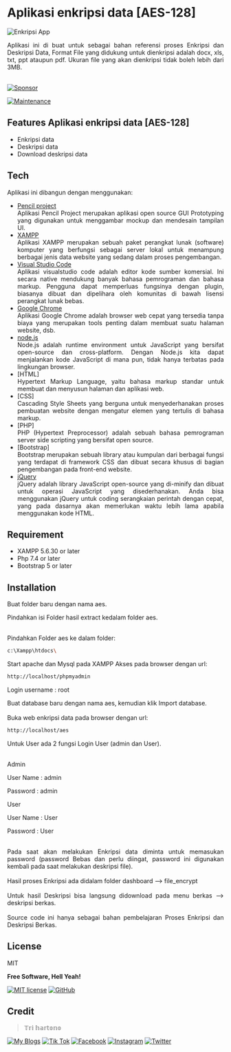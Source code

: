 # Aplikasi enkripsi data [AES-128]

![Enkripsi App](https://github.com/novri3h/aplikasi-enkripsi-data-AES-128/assets/25641359/353e7962-19b4-425f-9851-e8204be9822c)


<div align="justify">Aplikasi ini di buat untuk sebagai bahan referensi proses Enkripsi dan Deskripsi Data, Format File yang didukung untuk dienkripsi adalah docx, xls, txt, ppt ataupun pdf. Ukuran file yang akan dienkripsi tidak boleh lebih dari 3MB.</div>
<br>

[![Sponsor](https://img.shields.io/badge/sponsor-30363D?style=for-the-badge&logo=GitHub-Sponsors&logoColor=#white)](https://trakteer.id/nadhif.studio)

[![Maintenance](https://img.shields.io/badge/Maintained%3F-yes-green.svg)](https://github.com/novri3h/aplikasi-enkripsi-data-AES-128/graphs/commit-activity)

## Features Aplikasi enkripsi data [AES-128]

- Enkripsi data
- Deskripsi data
- Download deskripsi data

## Tech

Aplikasi ini dibangun dengan menggunakan:

- [Pencil project](https://pencil.evolus.vn)<div align="justify">Aplikasi Pencil Project merupakan aplikasi open source GUI Prototyping yang digunakan untuk 
  menggambar mockup dan 
  mendesain tampilan UI.</div>
- [XAMPP](https://www.apachefriends.org/download.html)<div align="justify">Aplikasi XAMPP merupakan sebuah paket perangkat lunak (software) komputer yang berfungsi 
  sebagai server lokal untuk menampung berbagai jenis data website yang sedang dalam proses pengembangan.</div>
- [Visual Studio Code](https://code.visualstudio.com/download)<div align="justify">Aplikasi visualstudio code adalah editor kode sumber komersial. Ini 
  secara native mendukung banyak bahasa pemrograman dan bahasa markup. Pengguna dapat memperluas fungsinya dengan plugin, biasanya dibuat dan dipelihara oleh 
  komunitas di bawah lisensi perangkat lunak bebas.</div>
- [Google Chrome](https://www.google.com/chrome)<div align="justify">Aplikasi Google Chrome adalah browser web cepat yang tersedia tanpa biaya yang 
  merupakan tools penting dalam membuat suatu halaman website, dsb.</div>
- [node.js]<div align="justify">Node.js adalah runtime environment untuk JavaScript yang bersifat open-source dan cross-platform. Dengan Node.js kita 
  dapat menjalankan kode JavaScript di mana pun, tidak hanya terbatas pada lingkungan browser.</div>
- [HTML]<div align="justify">Hypertext Markup Language, yaitu bahasa markup standar untuk membuat dan menyusun halaman dan aplikasi web.</div>
- [CSS]<div align="justify">Cascading Style Sheets yang berguna untuk menyederhanakan proses pembuatan website dengan mengatur elemen yang tertulis di 
  bahasa markup.</div>
- [PHP]<div align="justify">PHP (Hypertext Preprocessor) adalah sebuah bahasa pemrograman server side scripting yang bersifat open source.</div>
- [Bootstrap]<div align="justify">Bootstrap merupakan sebuah library atau kumpulan dari berbagai fungsi yang terdapat di framework CSS dan dibuat secara 
  khusus di bagian pengembangan pada front-end website.</div>
- [jQuery]<div align="justify">jQuery adalah library JavaScript open-source yang di-minify dan dibuat untuk operasi JavaScript yang disederhanakan. Anda 
  bisa menggunakan jQuery untuk coding serangkaian perintah dengan cepat, yang pada dasarnya akan memerlukan waktu lebih lama apabila menggunakan kode HTML.</div>

## Requirement

- XAMPP 5.6.30 or later
- Php 7.4 or later
- Bootstrap 5 or later

## Installation

Buat folder baru dengan nama aes.

<div align="justify">Pindahkan isi Folder hasil extract kedalam folder aes.</div>
<br>

Pindahkan Folder aes ke dalam folder:
```sh
c:\Xampp\htdocs\
```

<div align="justify">Start apache dan Mysql pada XAMPP Akses pada browser dengan url:</div>

```sh
http://localhost/phpmyadmin
```
Login username : root

<div align="justify">Buat database baru dengan nama aes, kemudian klik Import database.</div>
<br>

<div align="justify">Buka web enkripsi data pada browser dengan url:</div>

```sh
http://localhost/aes
```

<div align="justify">Untuk User ada 2 fungsi Login User (admin dan User).</div>
<br>

Admin

User Name : admin

Password  : admin

User

User Name : User

Password  : User

<br>

<div align="justify">Pada saat akan melakukan Enkripsi data diminta untuk memasukan password (password Bebas dan perlu diingat, password ini digunakan kembali pada saat melakukan deskripsi file).</div> 
<br>

<div align="justify">Hasil proses Enkripsi ada didalam folder dashboard --> file_encrypt</div>
<br>

<div align="justify">Untuk hasil Deskripsi bisa langsung didownload pada menu berkas --> deskripsi berkas.</div>
<br>

<div align="justify">Source code ini hanya sebagai bahan pembelajaran Proses Enkripsi dan Deskripsi Berkas.</div>

## License

MIT

**Free Software, Hell Yeah!**

[//]: # (These are reference links used in the body of this note and get stripped out when the markdown processor does its job. There is no need to format nicely because it shouldn't be seen. Thanks SO - http://stackoverflow.com/questions/4823468/store-comments-in-markdown-syntax)

   [dill]: <https://github.com/joemccann/dillinger>
   [git-repo-url]: <https://github.com/joemccann/dillinger.git>
   [john gruber]: <http://daringfireball.net>
   [df1]: <http://daringfireball.net/projects/markdown/>
   [markdown-it]: <https://github.com/markdown-it/markdown-it>
   [Ace Editor]: <http://ace.ajax.org>
   [node.js]: <http://nodejs.org>
   [Twitter Bootstrap]: <http://twitter.github.com/bootstrap/>
   [jQuery]: <http://jquery.com>
   [@tjholowaychuk]: <http://twitter.com/tjholowaychuk>
   [express]: <http://expressjs.com>
   [AngularJS]: <http://angularjs.org>
   [Gulp]: <http://gulpjs.com>

   [PlDb]: <https://github.com/joemccann/dillinger/tree/master/plugins/dropbox/README.md>
   [PlGh]: <https://github.com/joemccann/dillinger/tree/master/plugins/github/README.md>
   [PlGd]: <https://github.com/joemccann/dillinger/tree/master/plugins/googledrive/README.md>
   [PlOd]: <https://github.com/joemccann/dillinger/tree/master/plugins/onedrive/README.md>
   [PlMe]: <https://github.com/joemccann/dillinger/tree/master/plugins/medium/README.md>
   [PlGa]: <https://github.com/RahulHP/dillinger/blob/master/plugins/googleanalytics/README.md>

   [![MIT license](https://img.shields.io/badge/License-MIT-blue.svg)](https://lbesson.mit-license.org/) [![GitHub](https://badgen.net/badge/icon/github?icon=github&label)](https://github.com)

## Credit
> 𝕋𝕣𝕚 𝕙𝕒𝕣𝕥𝕠𝕟𝕠


[![My Blogs](https://img.shields.io/badge/Blogger-FF5722?style=for-the-badge&logo=blogger&logoColor=white)](https://bit.ly/M-UMKM) [![Tik Tok](https://img.shields.io/badge/TikTok-000000?style=for-the-badge&logo=tiktok&logoColor=white)](https://www.tiktok.com/@nadhif.studio) [![Facebook](https://img.shields.io/badge/Facebook-1877F2?style=for-the-badge&logo=facebook&logoColor=white)](https://www.facebook.com/semut.nunggings/) [![Instagram](https://img.shields.io/badge/Instagram-E4405F?style=for-the-badge&logo=instagram&logoColor=white)](https://www.instagram.com/nadhif.studio/) [![Twitter](https://img.shields.io/badge/Twitter-1DA1F2?style=for-the-badge&logo=twitter&logoColor=white)](https://www.twitter.com/@ThE_dUduLs/)
